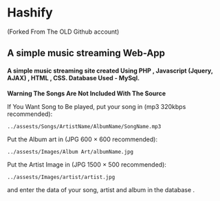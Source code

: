 # Hashify
(Forked From The OLD Github account)
## A simple music streaming Web-App

#### A simple music streaming site created Using PHP , Javascript (Jquery, AJAX) , HTML , CSS. Database Used - MySql.


__Warning The Songs Are Not Included With The Source__

If You Want Song to Be played, put your song in (mp3 320kbps recommended):

```
../assests/Songs/ArtistName/AlbumName/SongName.mp3
```
Put the Album art in (JPG 600 × 600 recommended):
```
../assests/Images/Album Art/albumName.jpg
```
Put the Artist Image in (JPG 1500 × 500 recommended):
```
../assests/Images/artist/artist.jpg
```
and enter the data of your song, artist and album in the database .
